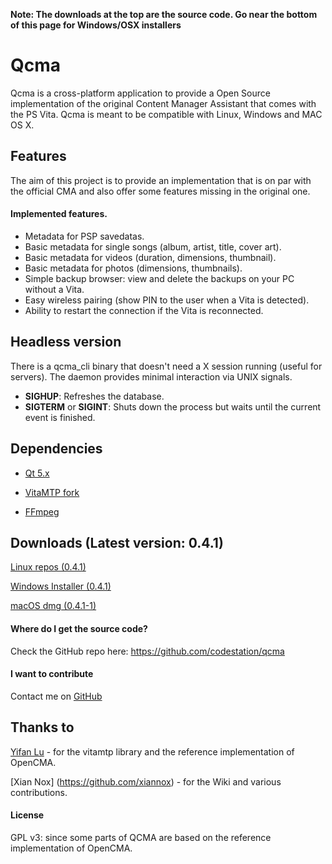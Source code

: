 **Note: The downloads at the top are the source code. Go near the bottom of this page for Windows/OSX installers**

Qcma
====

Qcma is a cross-platform application to provide a Open Source implementation
of the original Content Manager Assistant that comes with the PS Vita. Qcma is
meant to be compatible with Linux, Windows and MAC OS X.

## Features

The aim of this project is to provide an implementation that is on par with the
official CMA and also offer some features missing in the original one.

#### Implemented features.
* Metadata for PSP savedatas.
* Basic metadata for single songs (album, artist, title, cover art).
* Basic metadata for videos (duration, dimensions, thumbnail).
* Basic metadata for photos (dimensions, thumbnails).
* Simple backup browser: view and delete the backups on your PC without a Vita.
* Easy wireless pairing (show PIN to the user when a Vita is detected).
* Ability to restart the connection if the Vita is reconnected.

## Headless version

There is a qcma_cli binary that doesn't need a X session running (useful for servers).
The daemon provides minimal interaction via UNIX signals.

* **SIGHUP**: Refreshes the database.
* **SIGTERM** or **SIGINT**: Shuts down the process but waits until the current event is finished.

## Dependencies
* [Qt 5.x](http://qt-project.org/)

* [VitaMTP fork](https://github.com/codestation/vitamtp)

* [FFmpeg](hhttp://www.ffmpeg.org/)

## Downloads (Latest version: **0.4.1**)

[Linux repos (0.4.1)](https://software.opensuse.org/download/package.iframe?project=home:codestation&package=qcma)

[Windows Installer (0.4.1)](https://github.com/codestation/qcma/releases/download/v0.4.1/Qcma_setup-0.4.1.exe)

[macOS dmg (0.4.1-1)](https://github.com/codestation/qcma/releases/download/v0.4.1/Qcma_0.4.1-1.dmg)

#### Where do I get the source code?
Check the GitHub repo here: https://github.com/codestation/qcma

#### I want to contribute 
Contact me on [GitHub](https://github.com/codestation/) 

## Thanks to
[Yifan Lu](https://github.com/yifanlu/vitamtp/) - for the vitamtp library and
the reference implementation of OpenCMA.

[Xian Nox] (https://github.com/xiannox) - for the Wiki and various contributions.

#### License
GPL v3: since some parts of QCMA are based on the reference implementation of
OpenCMA.
